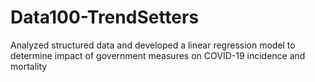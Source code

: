 # Data100-TrendSetters


Analyzed structured data and developed a linear regression model to determine impact of government measures on COVID-19 incidence and mortality
